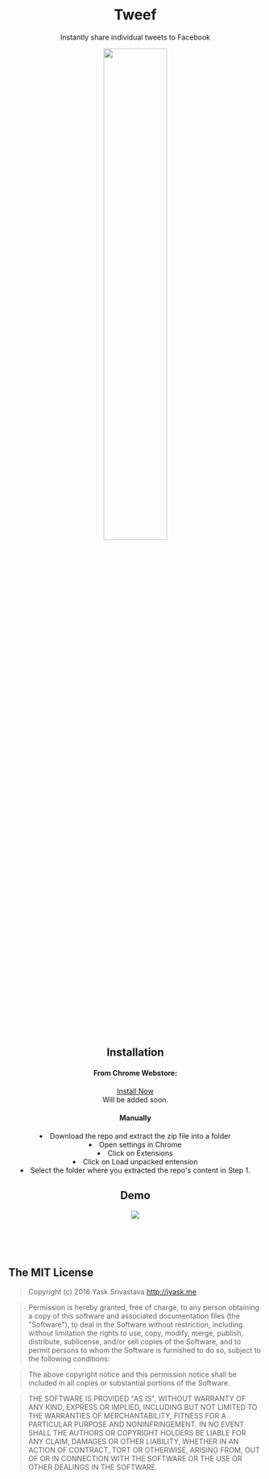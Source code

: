 <h1 align="center"> Tweef </h1>
<p align="center">
Instantly share individual tweets to Facebook
</p>
<p align="center">
  <img src="http://i.imgur.com/E14P0do.png" width="50%"/>
</p>

<h2 align="center"> Installation </h2>
<p align="center">

<h4 align="center" >From Chrome Webstore:</h4>
<p align="center"> <a href="https://chrome.google.com/webstore/detail/tweef/hijdhhaolhnjgjbjgeeecpdhphbpkfbj">Install Now </a>
<br>Will be added soon.
</p>

<h4 align="center"> Manually </h4>


<li align="center"> Download the repo and extract the zip file into a folder </li>
<li align="center"> Open settings in Chrome </li>
<li align="center"> Click on Extensions </li>
<li align="center"> Click on Load unpacked entension </li>
<li align="center"> Select the folder where you extracted the repo's content in Step 1. </li>



</p>

<h2 align="center"> Demo</h2>
<p align="center">
<img src="https://media.giphy.com/media/l3nIhqrUXSkNi/giphy.gif" />
</p>



<br>
<br>
<br>


## The MIT License
> Copyright (c) 2016 Yask Srivastava http://iyask.me

> Permission is hereby granted, free of charge, to any person obtaining a copy
of this software and associated documentation files (the "Software"), to deal
in the Software without restriction, including without limitation the rights
to use, copy, modify, merge, publish, distribute, sublicense, and/or sell
copies of the Software, and to permit persons to whom the Software is
furnished to do so, subject to the following conditions:

> The above copyright notice and this permission notice shall be included in
all copies or substantial portions of the Software.

> THE SOFTWARE IS PROVIDED "AS IS", WITHOUT WARRANTY OF ANY KIND, EXPRESS OR
IMPLIED, INCLUDING BUT NOT LIMITED TO THE WARRANTIES OF MERCHANTABILITY,
FITNESS FOR A PARTICULAR PURPOSE AND NONINFRINGEMENT. IN NO EVENT SHALL THE
AUTHORS OR COPYRIGHT HOLDERS BE LIABLE FOR ANY CLAIM, DAMAGES OR OTHER
LIABILITY, WHETHER IN AN ACTION OF CONTRACT, TORT OR OTHERWISE, ARISING FROM,
OUT OF OR IN CONNECTION WITH THE SOFTWARE OR THE USE OR OTHER DEALINGS IN
THE SOFTWARE.
